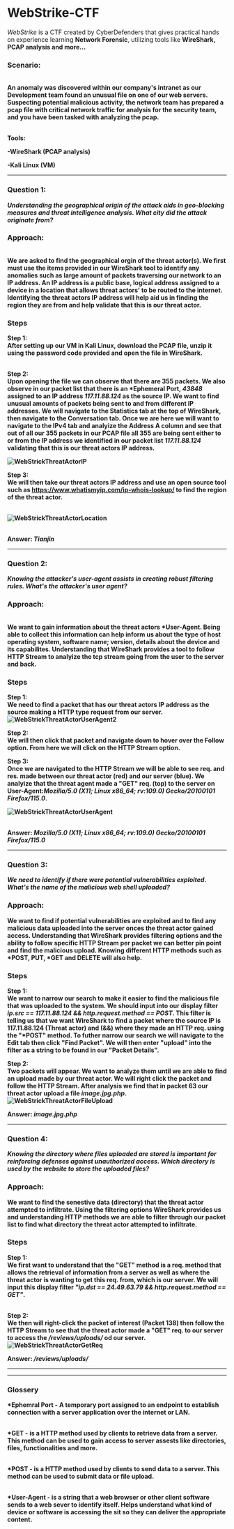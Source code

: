 # WebStrike-CTF
<i>WebStrike</i> is a CTF created by CyberDefenders that gives practical hands on experience learning <b>Network Forensic</b>, utilizing tools like <b>WireShark<b>, <b>PCAP</b> analysis and more... 

<h3>Scenario:</h3>
<br> An anomaly was discovered within our company's intranet as our Development team found an unusual file on one of our web servers. Suspecting potential malicious activity, the network team has prepared a pcap file with critical network traffic for analysis for the security team, and you have been tasked with analyzing the pcap.

<br>Tools:

<b>-WireShark (PCAP analysis)</b>

<b>-Kali Linux (VM)</b>
<hr>
<h3> Question 1:</h3>
<i> Understanding the geographical origin of the attack aids in geo-blocking measures and threat intelligence analysis. What city did the attack originate from? </i>
<h3>Approach:</h3>
<br>We are asked to find the geographical orgin of the threat actor(s). We first must use the items provided in our WireShark tool to identify any anomalies such as large amount of packets traversing our network to an IP address. An IP address is a public base, logical address assigned to a device in a location that allows threat actors' to be routed to the internet. Identifying the threat actors IP address will help aid us in finding the region they are from and help validate that this is our threat actor.

<h3>Steps</h3>
<b>Step 1:</b>
<br> After setting up our VM in Kali Linux, download the PCAP file, unzip it using the password code provided and open the file in WireShark. 

<br><b>Step 2:</b>
<br>Upon opening the file we can observe that there are 355 packets. We also observe in our packet list that there is an <b>*Ephemeral Port</b>, <i>43848</i> assigned to an IP address <i>117.11.88.124</i> as the source IP. We want to find unusual amounts of packets being sent to and from different IP addresses. We will navigate to the <b>Statistics</b> tab at the top of WireShark, then navigate to the <b>Conversation</b> tab. Once we are here we will want to navigate to the IPv4 tab and analyize the <b>Address A</b> column and see that out of all our 355 packets in our PCAP file all 355 are being sent either to or from the IP address we identified in our packet list <i>117.11.88.124</i> validating that this is our threat actors IP address.

![WebStrickThreatActorIP](https://github.com/TEvans-Developer/WebStrike---CTF/assets/140648793/1bc10869-bccc-44a3-b385-291d56444bf0)


<b>Step 3:</b>
<br>We will then take our threat actors IP address and use an open source tool such as https://www.whatismyip.com/ip-whois-lookup/ to find the region of the threat actor. 

<br>![WebStrickThreatActorLocation](https://github.com/TEvans-Developer/WebStrike---CTF/assets/140648793/4a64f90a-cd03-43d7-b743-3b320df824f2)

<br><b>Answer:</b><i> Tianjin</i>
<hr>

<h3>Question 2:</h3>
<i>Knowing the attacker's user-agent assists in creating robust filtering rules. What's the attacker's user agent?</i>
<h3>Approach:</h3>
<br>We want to gain information about the threat actors <b>*User-Agent</b>. Being able to collect this information can help inform us about the type of host operating system, software name; version, details about the device and its capabilites. Understanding that WireShark provides a tool to follow HTTP Stream to analyize the tcp stream going from the user to the server and back. 
<h3>Steps</h3>

<b>Step 1:</b>
<br>We need to find a packet that has our threat actors IP address as the source making a HTTP type request from our server. ![WebStrickThreatActorUserAgent2](https://github.com/TEvans-Developer/WebStrike---CTF/assets/140648793/3adbde14-044e-4c0d-9a6d-e1a067091db7)



<b>Step 2:</b>
<br>We will then click that packet and navigate down to hover over the <b>Follow</b> option. From here we will click on the <b>HTTP Stream</b> option.


<b>Step 3:</b>
<br>Once we are navigated to the HTTP Stream we will be able to see req. and res. made between our threat actor (red) and our server (blue). We analyize that the threat agent made a <b>"GET"</b> req. (top) to the server on User-Agent:<i>Mozilla/5.0 (X11; Linux x86_64; rv:109.0) Gecko/20100101 Firefox/115.0</i>.

![WebStrickThreatActorUserAgent](https://github.com/TEvans-Developer/WebStrike---CTF/assets/140648793/e1155160-d407-48e3-b64d-e60e1379e26e)


<br><b>Answer:</b><i> Mozilla/5.0 (X11; Linux x86_64; rv:109.0) Gecko/20100101 Firefox/115.0</i>

<hr>

<h3>Question 3:</h3>
<i>We need to identify if there were potential vulnerabilities exploited. What's the name of the malicious web shell uploaded?</i>
<h3>Approach:</h3>

We want to find if potential vulnerabilities are exploited and to find any malicious data uploaded into the server onces the threat actor gained access. Understanding that WireShark provides filtering options and the ability to follow specific HTTP Stream per packet we can better pin point and find the malicious upload. Knowing different HTTP methods such as *POST, PUT, *GET and DELETE will also help. 

<h3>Steps</h3>

<b>Step 1:</b>
<br> We want to narrow our search to make it easier to find the malicious file that was uploaded to the system. We should input into our display filter <i>ip.src == 117.11.88.124 && http.request.method == POST</i>. This filter is telling us that we want WireShark to find a packet where the source IP is 117.11.88.124 (Threat actor) and (&&) where they made an HTTP req. using the "*POST" method. To futher narrow our search we will navigate to the Edit tab then click "Find Packet". We will then enter "upload" into the filter as a string to be found in our "Packet Details". 

<b> Step 2:</b>
<br> Two packets will appear. We want to analyze them until we are able to find an upload made by our threat actor. We will right click the packet and follow the HTTP Stream. After analysis we find that in packet 63 our threat actor upload a file <i>image.jpg.php</i>.
![WebStrickThreatActorFileUpload](https://github.com/TEvans-Developer/WebStrike---CTF/assets/140648793/cfe83f6e-191e-4e88-9787-c3ca36979b01)

<b>Answer: <b><i>image.jpg.php</i>

<hr>
<h3>Question 4:</h3>
<i>Knowing the directory where files uploaded are stored is important for reinforcing defenses against unauthorized access. Which directory is used by the website to store the uploaded files?</i>

<h3>Approach:</h3>
We want to find the senestive data (directory) that the threat actor attempted to infiltrate. Using the filtering options WireShark provides us and understanding HTTP methods we are able to filter through our packet list to find what directory the threat actor attempted to infiltrate.

<h3>Steps</h3>
<b>Step 1:</b>
<br> We first want to understand that the "GET" method is a req. method that allows the retrieval of information from a server as well as where the threat actor is wanting to get this req. from, which is our server. We will input this display filter <i>"ip.dst == 24.49.63.79 && http.request.method == GET"</i>. 


<br><b>Step 2:</b>
<br> We then will right-click the packet of interest (Packet 138) then follow the HTTP Stream to see that the threat actor made a "GET" req. to our server to access the <i>/reviews/uploads/</i> od our server.
![WebStrickThreatActorGetReq](https://github.com/TEvans-Developer/WebStrike---CTF/assets/140648793/1af4aeda-091b-46bb-ae6a-ef5d414f0d0c)

<b>Answer:</b><i> /reviews/uploads/</i>

<hr>








<hr>
<h3>Glossery</h3>
<b>*Ephemral Port</b> - A temporary port assigned to an endpoint to establish connection with a server application over the internet or LAN.

<br><b>*GET</b> - is a HTTP method used by clients to retrieve data from a server. This method can be used to gain access to server assests like directories, files, functionalities and more.

<br><b>*POST</b> - is a HTTP method used by clients to send data to a server. This method can be used to submit data or file upload. 

<br><b>*User-Agent</b> - is a string that a web browser or other client software sends to a web sever to identify itself. Helps understand what kind of device or software is accessing the sit so they can deliver the appropriate content. 

 
